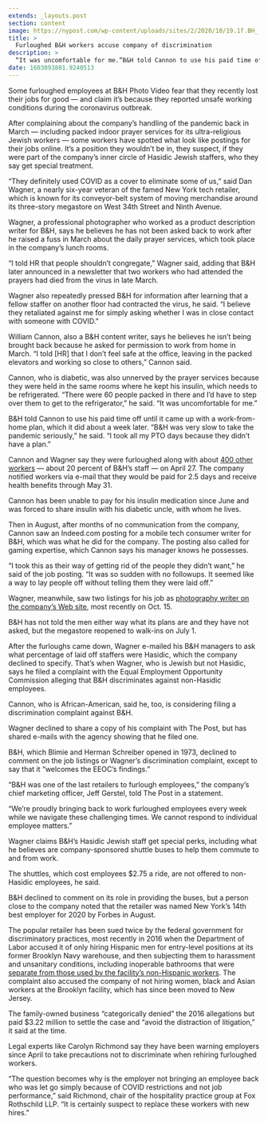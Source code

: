 ```yaml
--- 
extends: _layouts.post 
section: content 
image: https://nypost.com/wp-content/uploads/sites/2/2020/10/19.1f.BH_.WEB_-e1603065788493.jpg?quality=90&strip=all&w=1200 
title: > 
  Furloughed B&H workers accuse company of discrimination 
description: > 
  “It was uncomfortable for me.”B&H told Cannon to use his paid time off until it came up with a work-from-home plan, which it did about a week later.The company notified workers via e-mail that they would be paid for 2.5 days and receive health benefits through May 31.Then in August, after months of no communication from the company, Cannon saw an Indeed.com posting for a mobile tech consumer writer for B&H, which was what he did for the company.Cannon, who is African-American, said he, too, is considering filing a discrimination complaint against B&H.Legal experts like Carolyn Richmond say they have been warning employers since April to take precautions not to discriminate when rehiring furloughed workers. 
date: 1603093801.9240513 
--- 
```

<div><p>Some furloughed employees at B&amp;H Photo Video fear that they recently lost their jobs for good &#8212; and claim it&#8217;s because they reported unsafe working conditions during the coronavirus outbreak.</p>
<p>After complaining about the company&#8217;s handling of the pandemic back in March &#8212; including packed indoor prayer services for its ultra-religious Jewish workers &#8212; some workers have spotted what look like postings for their jobs online. It&#8217;s a position they wouldn&#8217;t be in, they suspect, if they were part of the company&#8217;s inner circle of Hasidic Jewish staffers, who they say get special treatment.</p>
<p>&#8220;They definitely used COVID as a cover to eliminate some of us,&#8221; said Dan Wagner, a nearly six-year veteran of the famed New York tech retailer, which is known for its conveyor-belt system of moving merchandise around its three-story megastore on West 34th Street and Ninth Avenue.</p>
<p>Wagner, a professional photographer who worked as a product description writer for B&amp;H, says he believes he has not been asked back to work after he raised a fuss in March about the daily prayer services, which took place in the company&#8217;s lunch rooms.</p>
<p>&#8220;I told HR that people shouldn&#8217;t congregate,&#8221; Wagner said, adding that B&amp;H later announced in a newsletter that two workers who had attended the prayers had died from the virus in late March.</p>
<p>Wagner also repeatedly pressed B&amp;H for information after learning that a fellow staffer on another floor had contracted the virus, he said. &#8220;I believe they retaliated against me for simply asking whether I was in close contact with someone with COVID.&#8221;</p>
<p>William Cannon, also a B&amp;H content writer, says he believes he isn&#8217;t being brought back because he asked for permission to work from home in March. &#8220;I told [HR] that I don&#8217;t feel safe at the office, leaving in the packed elevators and working so close to others,&#8221; Cannon said.</p>
<p>Cannon, who is diabetic, was also unnerved by the prayer services because they were held in the same rooms where he kept his insulin, which needs to be refrigerated. &#8220;There were 60 people packed in there and I&#8217;d have to step over them to get to the refrigerator,&#8221; he said. &#8220;It was uncomfortable for me.&#8221;</p>
<p>B&amp;H told Cannon to use his paid time off until it came up with a work-from-home plan, which it did about a week later. &#8220;B&amp;H was very slow to take the pandemic seriously,&#8221; he said. &#8220;I took all my PTO days because they didn&#8217;t have a plan.&#8221;</p>
<p>Cannon and Wagner say they were furloughed along with about <a href="https://nypost.com/2020/05/01/bh-photo-furloughs-400-workers-after-resisting-cuts-during-passover/">400 other workers</a> &#8212; about 20 percent of B&amp;H&#8217;s staff &#8212; on April 27. The company notified workers via e-mail that they would be paid for 2.5 days and receive health benefits through May 31.</p>
<p>Cannon has been unable to pay for his insulin medication since June and was forced to share insulin with his diabetic uncle, with whom he lives.</p>
<p>Then in August, after months of no communication from the company, Cannon saw an Indeed.com posting for a mobile tech consumer writer for B&amp;H, which was what he did for the company. The posting also called for gaming expertise, which Cannon says his manager knows he possesses.</p>
<p>&#8220;I took this as their way of getting rid of the people they didn&#8217;t want,&#8221; he said of the job posting. &#8220;It was so sudden with no followups. It seemed like a way to lay people off without telling them they were laid off.&#8221;</p>
<p>Wagner, meanwhile, saw two listings for his job as <a href="https://us59.dayforcehcm.com/CandidatePortal/en-US/bav/Posting/View/419" target="_blank" rel="noopener noreferrer">photography writer on the company&#8217;s Web site</a>, most recently on Oct. 15.</p>
<p>B&amp;H has not told the men either way what its plans are and they have not asked, but the megastore reopened to walk-ins on July 1.</p>
<p>After the furloughs came down, Wagner e-mailed his B&amp;H managers to ask what percentage of laid off staffers were Hasidic, which the company declined to specify. That&#8217;s when Wagner, who is Jewish but not Hasidic, says he filed a complaint with the Equal Employment Opportunity Commission alleging that B&amp;H discriminates against non-Hasidic employees.</p>
<p>Cannon, who is African-American, said he, too, is considering filing a discrimination complaint against B&amp;H.</p>
<p>Wagner declined to share a copy of his complaint with The Post, but has shared e-mails with the agency showing that he filed one.</p>
<p>B&amp;H, which Blimie and Herman Schreiber opened in 1973, declined to comment on the job listings or Wagner&#8217;s discrimination complaint, except to say that it &#8220;welcomes the EEOC&#8217;s findings.&#8221;</p>
<p>&#8220;B&amp;H was one of the last retailers to furlough employees,&#8221; the company&#8217;s chief marketing officer, Jeff Gerstel, told The Post in a statement.</p>
<p>&#8220;We&#8217;re proudly bringing back to work furloughed employees every week while we navigate these challenging times. We cannot respond to individual employee matters.&#8221;</p>
<p>Wagner claims B&amp;H&#8217;s Hasidic Jewish staff get special perks, including what he believes are company-sponsored shuttle buses to help them commute to and from work.</p>
<p>The shuttles, which cost employees $2.75 a ride, are not offered to non-Hasidic employees, he said.</p>
<p>B&amp;H declined to comment on its role in providing the buses, but a person close to the company noted that the retailer was named New York&#8217;s 14th best employer for 2020 by Forbes in August.</p>
<p>The popular retailer has been sued twice by the federal government for discriminatory practices, most recently in 2016 when the Department of Labor accused it of only hiring Hispanic men for entry-level positions at its former Brooklyn Navy warehouse, and then subjecting them to harassment and unsanitary conditions, including inoperable bathrooms that were <a href="https://nypost.com/2016/02/25/bh-forced-hispanic-workers-to-use-separate-bathroom-feds/">separate from those used by the facility&#8217;s non-Hispanic workers</a>. The complaint also accused the company of not hiring women, black and Asian workers at the Brooklyn facility, which has since been moved to New Jersey.</p>
<p>The family-owned business &#8220;categorically denied&#8221; the 2016 allegations but paid $3.22 million to settle the case and &#8220;avoid the distraction of litigation,&#8221; it said at the time.</p>
<p>Legal experts like Carolyn Richmond say they have been warning employers since April to take precautions not to discriminate when rehiring furloughed workers.</p>
<p>&#8220;The question becomes why is the employer not bringing an employee back who was let go simply because of COVID restrictions and not job performance,&#8221; said Richmond, chair of the hospitality practice group at Fox Rothschild LLP. &#8220;It is certainly suspect to replace these workers with new hires.&#8221;</p>
			</div>